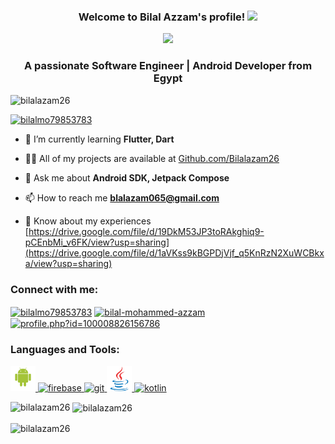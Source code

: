 <h3 align="center">
  Welcome to Bilal Azzam's profile! 
  <img src="https://media.giphy.com/media/hvRJCLFzcasrR4ia7z/giphy.gif" width="28">
</h3>

<p align="center">
  <a href="https://github.com/DenverCoder1/readme-typing-svg"><img src="https://readme-typing-svg.herokuapp.com/?lines=Software%20Engineer%20|%20Android%20Developer;Always%20learning%20new%20things&font=Fira%20Code&center=true&width=528&height=45&color=5cf77e&vCenter=true&size=22"></a>
</p> 

<h3 align="center">A passionate Software Engineer | Android Developer from Egypt</h3>

<p align="left"> <img src="https://komarev.com/ghpvc/?username=bilalazam26&label=Profile%20views&color=0e75b6&style=flat" alt="bilalazam26" /> </p>



<p align="left"> <a href="https://twitter.com/bilalmo79853783" target="blank"><img src="https://img.shields.io/twitter/follow/bilalmo79853783?logo=twitter&style=for-the-badge" alt="bilalmo79853783" /></a> </p>

- 🌱 I’m currently learning **Flutter, Dart**

- 👨‍💻 All of my projects are available at [Github.com/Bilalazam26](Github.com/Bilalazam26)

- 💬 Ask me about **Android SDK, Jetpack Compose**

- 📫 How to reach me **blalazam065@gmail.com**

- 📄 Know about my experiences [https://drive.google.com/file/d/19DkM53JP3toRAkghiq9-pCEnbMi_v6FK/view?usp=sharing](https://drive.google.com/file/d/1aVKss9kBGPDjVjf_q5KnRzN2XuWCBkxa/view?usp=sharing)

<h3 align="left">Connect with me:</h3>
<p align="left">
<a href="https://twitter.com/bilalmo79853783" target="blank"><img align="center" src="https://raw.githubusercontent.com/rahuldkjain/github-profile-readme-generator/master/src/images/icons/Social/twitter.svg" alt="bilalmo79853783" height="30" width="40" /></a>
<a href="https://linkedin.com/in/bilal-mohammed-azzam" target="blank"><img align="center" src="https://raw.githubusercontent.com/rahuldkjain/github-profile-readme-generator/master/src/images/icons/Social/linked-in-alt.svg" alt="bilal-mohammed-azzam" height="30" width="40" /></a>
<a href="https://fb.com/profile.php?id=100008826156786" target="blank"><img align="center" src="https://raw.githubusercontent.com/rahuldkjain/github-profile-readme-generator/master/src/images/icons/Social/facebook.svg" alt="profile.php?id=100008826156786" height="30" width="40" /></a>
</p>

<h3 align="left">Languages and Tools:</h3>
<p align="left"> <a href="https://developer.android.com" target="_blank" rel="noreferrer"> <img src="https://raw.githubusercontent.com/devicons/devicon/master/icons/android/android-original-wordmark.svg" alt="android" width="40" height="40"/> </a> <a href="https://firebase.google.com/" target="_blank" rel="noreferrer"> <img src="https://www.vectorlogo.zone/logos/firebase/firebase-icon.svg" alt="firebase" width="40" height="40"/> </a> <a href="https://git-scm.com/" target="_blank" rel="noreferrer"> <img src="https://www.vectorlogo.zone/logos/git-scm/git-scm-icon.svg" alt="git" width="40" height="40"/> </a> <a href="https://www.java.com" target="_blank" rel="noreferrer"> <img src="https://raw.githubusercontent.com/devicons/devicon/master/icons/java/java-original.svg" alt="java" width="40" height="40"/> </a> <a href="https://kotlinlang.org" target="_blank" rel="noreferrer"> <img src="https://www.vectorlogo.zone/logos/kotlinlang/kotlinlang-icon.svg" alt="kotlin" width="40" height="40"/> </a> </p>

<p><img align="left" src="https://github-readme-stats.vercel.app/api/top-langs?username=bilalazam26&show_icons=true&title_color=fff&icon_color=00a2ed&text_color=eee&bg_color=151515&locale=en&layout=compact" alt="bilalazam26" /></p>

<p>&nbsp;<img align="center" src="https://github-readme-stats.vercel.app/api?username=bilalazam26&show_icons=true&title_color=fff&icon_color=00a2ed&text_color=eee&bg_color=151515&locale=en" alt="bilalazam26" /></p>

<p><img align="center" src="https://github-readme-streak-stats.herokuapp.com/?user=bilalazam26&title_color=fff&icon_color=00a2ed&text_color=9f9f9f&bg_color=151515" alt="bilalazam26" /></p>
